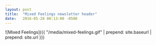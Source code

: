 ```yaml
---
layout: post
title:  "Mixed Feelings newsletter header"
date:   2016-05-28 00:13:00 -0500
---
```


![Mixed Feelings]({{ "/media/mixed-feelings.gif" | prepend: site.baseurl | prepend: site.url }})
